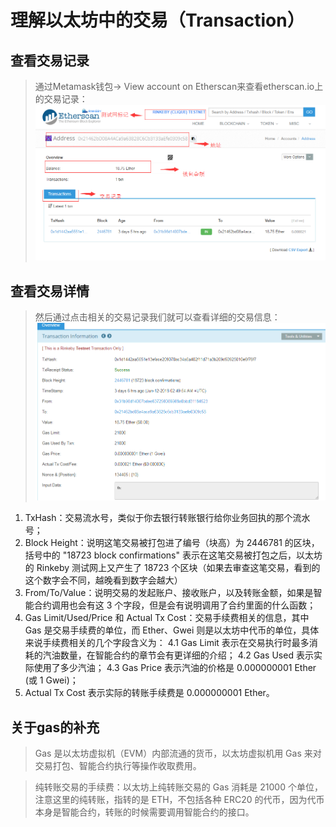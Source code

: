 # 理解以太坊中的交易（Transaction）

## 查看交易记录
> 通过Metamask钱包-> View account on Etherscan来查看etherscan.io上的交易记录：
![](images/rm6_1.png)

## 查看交易详情
> 然后通过点击相关的交易记录我们就可以查看详细的交易信息：
![](images/rm6_2.png)
1. TxHash：交易流水号，类似于你去银行转账银行给你业务回执的那个流水号；
2. Block Height：说明这笔交易被打包进了编号（块高）为 2446781 的区块，括号中的 "18723 block confirmations" 表示在这笔交易被打包之后，以太坊的 Rinkeby 测试网上又产生了 18723 个区块（如果去审查这笔交易，看到的这个数字会不同，越晚看到数字会越大）
3. From/To/Value：说明交易的发起账户、接收账户，以及转账金额，如果是智能合约调用也会有这 3 个字段，但是会有说明调用了合约里面的什么函数；
4. Gas Limit/Used/Price 和 Actual Tx Cost：交易手续费相关的信息，其中 Gas 是交易手续费的单位，而 Ether、Gwei 则是以太坊中代币的单位，具体来说手续费相关的几个字段含义为：
4.1 Gas Limit 表示在交易执行时最多消耗的汽油数量，在智能合约的章节会有更详细的介绍；
4.2 Gas Used 表示实际使用了多少汽油；
4.3 Gas Price 表示汽油的价格是 0.000000001 Ether (或 1 Gwei)；
5. Actual Tx Cost 表示实际的转账手续费是 0.000000001 Ether。

## 关于gas的补充
> Gas 是以太坊虚拟机（EVM）内部流通的货币，以太坊虚拟机用 Gas 来对交易打包、智能合约执行等操作收取费用。

> 纯转账交易的手续费：以太坊上纯转账交易的 Gas 消耗是 21000 个单位，注意这里的纯转账，指转的是 ETH，不包括各种 ERC20 的代币，因为代币本身是智能合约，转账的时候需要调用智能合约的接口。










